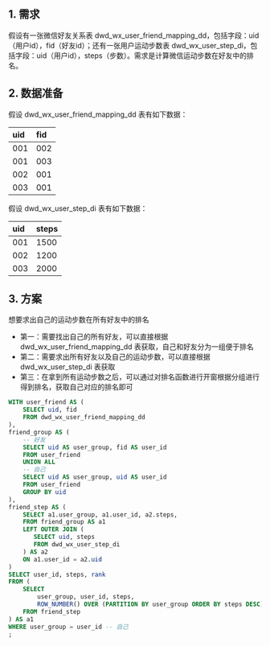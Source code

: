 ## 1. 需求

假设有一张微信好友关系表 dwd_wx_user_friend_mapping_dd，包括字段：uid（用户id），fid（好友id）；还有一张用户运动步数表 dwd_wx_user_step_di，包括字段：uid（用户id），steps（步数）。需求是计算微信运动步数在好友中的排名。

## 2. 数据准备

假设 dwd_wx_user_friend_mapping_dd 表有如下数据：

| uid| fid |
| :------------- | :------------- |
| 001 | 002 |
| 001 | 003 |
| 002 | 001 |
| 003 | 001 |

假设 dwd_wx_user_step_di 表有如下数据：

| uid| steps |
| :------------- | :------------- |
| 001 | 1500 |
| 002 | 1200 |
| 003 | 2000 |

## 3. 方案

想要求出自己的运动步数在所有好友中的排名
- 第一：需要找出自己的所有好友，可以直接根据 dwd_wx_user_friend_mapping_dd 表获取，自己和好友分为一组便于排名
- 第二：需要求出所有好友以及自己的运动步数，可以直接根据 dwd_wx_user_step_di 表获取
- 第三：在拿到所有运动步数之后，可以通过对排名函数进行开窗根据分组进行得到排名，获取自己对应的排名即可

```sql
WITH user_friend AS (
    SELECT uid, fid
    FROM dwd_wx_user_friend_mapping_dd
),
friend_group AS (
    -- 好友
    SELECT uid AS user_group, fid AS user_id
    FROM user_friend
    UNION ALL
    -- 自己
    SELECT uid AS user_group, uid AS user_id
    FROM user_friend
    GROUP BY uid
),
friend_step AS (
    SELECT a1.user_group, a1.user_id, a2.steps,
    FROM friend_group AS a1
    LEFT OUTER JOIN (
       SELECT uid, steps
       FROM dwd_wx_user_step_di
    ) AS a2
    ON a1.user_id = a2.uid
)
SELECT user_id, steps, rank
FROM (
    SELECT
        user_group, user_id, steps,
        ROW_NUMBER() OVER (PARTITION BY user_group ORDER BY steps DESC) AS rank
    FROM friend_step
) AS a1
WHERE user_group = user_id -- 自己
;
```
